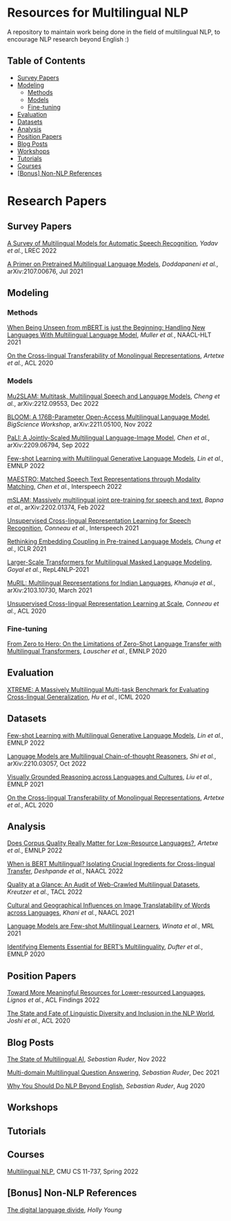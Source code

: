 # Resources for Multilingual NLP
A repository to maintain work being done in the field of multilingual NLP, to encourage NLP research beyond English :)

## Table of Contents

* [Survey Papers](#survey-papers)
* [Modeling](#modeling)
  * [Methods](#methods)
  * [Models](#models)
  * [Fine-tuning](#fine-tuning)
* [Evaluation](#evaluation)
* [Datasets](#datasets)
* [Analysis](#analysis)
* [Position Papers](#position-papers)
* [Blog Posts](#blog-posts)
* [Workshops](#workshops)
* [Tutorials](#tutorials)
* [Courses](#courses)
* [\[Bonus\] Non-NLP References](#bonus-non-nlp-references)

# Research Papers

## Survey Papers
[A Survey of Multilingual Models for Automatic Speech Recognition](https://aclanthology.org/2022.lrec-1.542/), *Yadav et al.*, LREC 2022

[A Primer on Pretrained Multilingual Language Models](https://arxiv.org/abs/2107.00676), *Doddapaneni et al.*, arXiv:2107.00676, Jul 2021

## Modeling

### Methods
[When Being Unseen from mBERT is just the Beginning: Handling New Languages With Multilingual Language Model](https://arxiv.org/pdf/2010.12858.pdf), *Muller et al.*, NAACL-HLT 2021

[On the Cross-lingual Transferability of Monolingual Representations](https://arxiv.org/abs/1910.11856), *Artetxe et al.*, ACL 2020 

### Models
[Mu2SLAM: Multitask, Multilingual Speech and Language Models](https://arxiv.org/abs/2212.09553), *Cheng et al.*, arXiv:2212.09553, Dec 2022

[BLOOM: A 176B-Parameter Open-Access Multilingual Language Model](https://arxiv.org/pdf/2211.05100.pdf), *BigScience Workshop*, arXiv:2211.05100, Nov 2022

[PaLI: A Jointly-Scaled Multilingual Language-Image Model](https://arxiv.org/abs/2209.06794), *Chen et al.*, arXiv:2209.06794, Sep 2022

[Few-shot Learning with Multilingual Generative Language Models](https://arxiv.org/pdf/2112.10668.pdf), *Lin et al.*, EMNLP 2022

[MAESTRO: Matched Speech Text Representations through Modality Matching](https://arxiv.org/abs/2204.03409), *Chen et al.*, Interspeech 2022

[mSLAM: Massively multilingual joint pre-training for speech and text](https://arxiv.org/abs/2202.01374), *Bapna et al.*, arXiv:2202.01374, Feb 2022

[Unsupervised Cross-lingual Representation Learning for Speech Recognition](https://www.isca-speech.org/archive/pdfs/interspeech_2021/conneau21_interspeech.pdf), *Conneau et al.*, Interspeech 2021

[Rethinking Embedding Coupling in Pre-trained Language Models](https://openreview.net/forum?id=xpFFI_NtgpW), *Chung et al.*, ICLR 2021

[Larger-Scale Transformers for Multilingual Masked Language Modeling](https://aclanthology.org/2021.repl4nlp-1.4.pdf), *Goyal et al.*, RepL4NLP-2021

[MuRIL: Multilingual Representations for Indian Languages](https://arxiv.org/pdf/2103.10730.pdf), *Khanuja et al.*, arXiv:2103.10730, March 2021

[Unsupervised Cross-lingual Representation Learning at Scale](https://arxiv.org/abs/1911.02116), *Conneau et al.*, ACL 2020

### Fine-tuning
[From Zero to Hero: On the Limitations of Zero-Shot Language Transfer with Multilingual Transformers](https://aclanthology.org/2020.emnlp-main.363/), *Lauscher et al.*, EMNLP 2020


## Evaluation
[XTREME: A Massively Multilingual Multi-task Benchmark for Evaluating Cross-lingual Generalization](https://arxiv.org/abs/2003.11080), *Hu et al.*, ICML 2020


## Datasets
[Few-shot Learning with Multilingual Generative Language Models](https://arxiv.org/pdf/2112.10668.pdf), *Lin et al.*, EMNLP 2022

[Language Models are Multilingual Chain-of-thought Reasoners](https://arxiv.org/pdf/2210.03057.pdf), *Shi et al.*, 	arXiv:2210.03057, Oct 2022

[Visually Grounded Reasoning across Languages and Cultures](https://aclanthology.org/2021.emnlp-main.818/), *Liu et al.*, EMNLP 2021

[On the Cross-lingual Transferability of Monolingual Representations](https://arxiv.org/abs/1910.11856), *Artetxe et al.*, ACL 2020 

## Analysis
[Does Corpus Quality Really Matter for Low-Resource Languages?](https://arxiv.org/pdf/2203.08111.pdf), *Artetxe et al.*, EMNLP 2022

[When is BERT Multilingual? Isolating Crucial Ingredients for Cross-lingual Transfer](https://aclanthology.org/2022.naacl-main.264/), *Deshpande et al.*, NAACL 2022

[Quality at a Glance: An Audit of Web-Crawled Multilingual Datasets](https://aclanthology.org/2022.tacl-1.4.pdf), *Kreutzer et al.*, TACL 2022

[Cultural and Geographical Influences on Image Translatability of Words across Languages](https://aclanthology.org/2021.naacl-main.19/), *Khani et al.*, NAACL 2021

[Language Models are Few-shot Multilingual Learners](https://aclanthology.org/2021.mrl-1.1.pdf), *Winata et al.*, MRL 2021

[Identifying Elements Essential for BERT’s Multilinguality](https://aclanthology.org/2020.emnlp-main.358/), *Dufter et al.*, EMNLP 2020


## Position Papers
[Toward More Meaningful Resources for Lower-resourced Languages](https://aclanthology.org/2022.findings-acl.44.pdf), *Lignos et al.*, ACL Findings 2022

[The State and Fate of Linguistic Diversity and Inclusion in the NLP World](https://aclanthology.org/2020.acl-main.560/), *Joshi et al.*, ACL 2020


## Blog Posts
[The State of Multilingual AI](https://ruder.io/state-of-multilingual-ai/), *Sebastian Ruder*, Nov 2022

[Multi-domain Multilingual Question Answering](https://ruder.io/multi-qa-tutorial/), *Sebastian Ruder*, Dec 2021

[Why You Should Do NLP Beyond English](https://ruder.io/nlp-beyond-english/), *Sebastian Ruder*, Aug 2020


## Workshops

## Tutorials

## Courses
[Multilingual NLP](http://phontron.com/class/multiling2022/), CMU CS 11-737, Spring 2022

## [Bonus] Non-NLP References
[The digital language divide](https://labs.theguardian.com/digital-language-divide/), *Holly Young*


